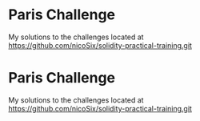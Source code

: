 # Paris Challenge

My solutions to the challenges located at https://github.com/nicoSix/solidity-practical-training.git
# Paris Challenge

My solutions to the challenges located at https://github.com/nicoSix/solidity-practical-training.git